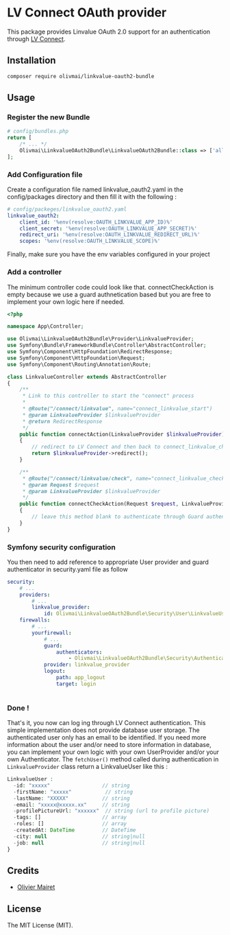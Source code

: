 # LV Connect OAuth provider

This package provides Linvalue OAuth 2.0 support for an authentication through [LV Connect](https://github.com/Linkvalue-Interne/LvConnect).

## Installation

```sh
composer require olivmai/linkvalue-oauth2-bundle
```

## Usage

### Register the new Bundle
```php
# config/bundles.php
return [
    /* ... */
    Olivmai\LinkvalueOAuth2Bundle\LinkvalueOAuth2Bundle::class => ['all' => true],
];
```

### Add Configuration file
Create a configuration file named linkvalue_oauth2.yaml in the config/packages directory and then fill it with the following :

```yaml
# config/packeges/linkvalue_oauth2.yaml
linkvalue_oauth2:
    client_id: '%env(resolve:OAUTH_LINKVALUE_APP_ID)%'
    client_secret: '%env(resolve:OAUTH_LINKVALUE_APP_SECRET)%'
    redirect_uri: '%env(resolve:OAUTH_LINKVALUE_REDIRECT_URL)%'
    scopes: '%env(resolve:OAUTH_LINKVALUE_SCOPE)%'
```
Finally, make sure you have the env variables configured in your project

### Add a controller
The minimum controller code could look like that. connectCheckAction is empty because we use a guard authnetication based but you are free to implement your own logic here if needed.
```php
<?php

namespace App\Controller;

use Olivmai\LinkvalueOAuth2Bundle\Provider\LinkvalueProvider;
use Symfony\Bundle\FrameworkBundle\Controller\AbstractController;
use Symfony\Component\HttpFoundation\RedirectResponse;
use Symfony\Component\HttpFoundation\Request;
use Symfony\Component\Routing\Annotation\Route;

class LinkvalueController extends AbstractController
{
    /**
     * Link to this controller to start the "connect" process
     *
     * @Route("/connect/linkvalue", name="connect_linkvalue_start")
     * @param LinkvalueProvider $linkvalueProvider
     * @return RedirectResponse
     */
    public function connectAction(LinkvalueProvider $linkvalueProvider): RedirectResponse
    {
        // redirect to LV Connect and then back to connect_linkvalue_check, see below
        return $linkvalueProvider->redirect();
    }

    /**
     * @Route("/connect/linkvalue/check", name="connect_linkvalue_check")
     * @param Request $request
     * @param LinkvalueProvider $linkvalueProvider
     */
    public function connectCheckAction(Request $request, LinkvalueProvider $linkvalueProvider)
    {
        // leave this method blank to authenticate through Guard authenticator
    }
}

```

### Symfony security configuration
You then need to add reference to appropriate User provider and guard authenticator in security.yaml file as follow
```yaml
security:
    # ...
    providers:
        # ...
        linkvalue_provider:
            id: Olivmai\LinkvalueOAuth2Bundle\Security\User\LinkvalueUserProvider
    firewalls:
        # ...
        yourfirewall:
            # ...
            guard:
                authenticators:
                    - Olivmai\LinkvalueOAuth2Bundle\Security\Authenticator\LinkvalueAuthenticator
            provider: linkvalue_provider
            logout:
                path: app_logout
                target: login
            
```

### Done !
That's it, you now can log ing through LV Connect authentication.
This simple implementation does not provide database user storage. The authenticated user only has an email to be identified.
If you need more information about the user and/or need to store information in database, you can implement your own logic with your own UserProvider and/or your own Authenticator.
The ```fetchUser()``` method called during authentication in ```LinkvalueProvider``` class return a LinkvalueUser like this :
```php
LinkvalueUser :
  -id: "xxxxx"                 // string
  -firstName: "xxxxx"           // string
  -lastName: "XXXXX"           // string
  -email: "xxxxx@xxxxx.xx"     // string
  -profilePictureUrl: "xxxxxx"  // string (url to profile picture)
  -tags: []                    // array
  -roles: []                   // array
  -createdAt: DateTime         // DateTime
  -city: null                  // string|null
  -job: null                   // string|null
}
```

## Credits

- [Olivier Mairet](https://github.com/olivmai)

## License

The MIT License (MIT).
